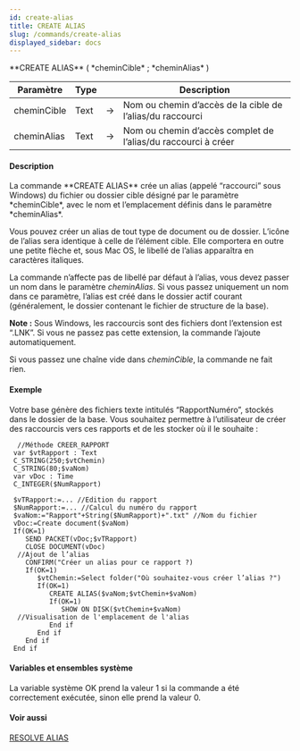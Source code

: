 ```yaml
---
id: create-alias
title: CREATE ALIAS
slug: /commands/create-alias
displayed_sidebar: docs
---
```


<!--REF #_command_.CREATE ALIAS.Syntax-->**CREATE ALIAS** ( *cheminCible* ; *cheminAlias* )<!-- END REF-->
<!--REF #_command_.CREATE ALIAS.Params-->
| Paramètre | Type |  | Description |
| --- | --- | --- | --- |
| cheminCible | Text | &rarr; | Nom ou chemin d’accès de la cible de l’alias/du raccourci |
| cheminAlias | Text | &rarr; | Nom ou chemin d’accès complet de l’alias/du raccourci à créer |

<!-- END REF-->

#### Description 

<!--REF #_command_.CREATE ALIAS.Summary-->La commande **CREATE ALIAS** crée un alias (appelé “raccourci” sous Windows) du fichier ou dossier cible désigné par le paramètre *cheminCible*, avec le nom et l’emplacement définis dans le paramètre *cheminAlias*.<!-- END REF--> 

Vous pouvez créer un alias de tout type de document ou de dossier. L’icône de l’alias sera identique à celle de l’élément cible. Elle comportera en outre une petite flèche et, sous Mac OS, le libellé de l’alias apparaîtra en caractères italiques. 

La commande n’affecte pas de libellé par défaut à l’alias, vous devez passer un nom dans le paramètre *cheminAlias*. Si vous passez uniquement un nom dans ce paramètre, l’alias est créé dans le dossier actif courant (généralement, le dossier contenant le fichier de structure de la base). 

**Note :** Sous Windows, les raccourcis sont des fichiers dont l’extension est “.LNK”. Si vous ne passez pas cette extension, la commande l’ajoute automatiquement. 

Si vous passez une chaîne vide dans *cheminCible*, la commande ne fait rien.

#### Exemple 

Votre base génère des fichiers texte intitulés “RapportNuméro”, stockés dans le dossier de la base. Vous souhaitez permettre à l’utilisateur de créer des raccourcis vers ces rapports et de les stocker où il le souhaite :

```4d
  //Méthode CREER_RAPPORT
 var $vtRapport : Text
 C_STRING(250;$vtChemin)
 C_STRING(80;$vaNom)
 var vDoc : Time
 C_INTEGER($NumRapport)
 
 $vTRapport:=... //Edition du rapport
 $NumRapport:=... //Calcul du numéro du rapport
 $vaNom:="Rapport"+String($NumRapport)+".txt" //Nom du fichier
 vDoc:=Create document($vaNom)
 If(OK=1)
    SEND PACKET(vDoc;$vTRapport)
    CLOSE DOCUMENT(vDoc)
  //Ajout de l’alias
    CONFIRM("Créer un alias pour ce rapport ?)
    If(OK=1)
       $vtChemin:=Select folder("Où souhaitez-vous créer l’alias ?")
       If(OK=1)
          CREATE ALIAS($vaNom;$vtChemin+$vaNom)
          If(OK=1)
             SHOW ON DISK($vtChemin+$vaNom)
  //Visualisation de l'emplacement de l'alias
          End if
       End if
    End if
 End if
```

#### Variables et ensembles système 

La variable système OK prend la valeur 1 si la commande a été correctement exécutée, sinon elle prend la valeur 0.

#### Voir aussi 

[RESOLVE ALIAS](resolve-alias.md)  
